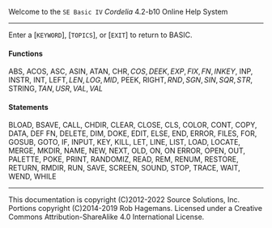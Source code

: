 Welcome to the `SE Basic IV` <var>Cordelia</var> 4.2-b10 Online Help System
***
Enter a [`KEYWORD`], [`TOPICS`], or [`EXIT`] to return to BASIC.

#### Functions
ABS, ACOS, ASC, ASIN, ATAN, CHR$, COS, DEEK, EXP, FIX, FN, INKEY$, INP, INSTR,
INT, LEFT$, LEN, LOG, MID$, PEEK, RIGHT$, RND, SGN, SIN, SQR, STR$, STRING$,
TAN, USR, VAL, VAL$

#### Statements
BLOAD, BSAVE, CALL, CHDIR, CLEAR, CLOSE, CLS, COLOR, CONT, COPY, DATA, DEF FN,
DELETE, DIM, DOKE, EDIT, ELSE, END, ERROR, FILES, FOR, GOSUB, GOTO, IF, INPUT,
KEY, KILL, LET, LINE, LIST, LOAD, LOCATE, MERGE, MKDIR, NAME, NEW, NEXT, OLD,
ON, ON ERROR, OPEN, OUT, PALETTE, POKE, PRINT, RANDOMIZ, READ, REM, RENUM,
RESTORE, RETURN, RMDIR, RUN, SAVE, SCREEN, SOUND, STOP, TRACE, WAIT, WEND, WHILE

***
This documentation is copyright (C)2012-2022 Source Solutions, Inc.
Portions copyright (C)2014-2019 Rob Hagemans. Licensed under a Creative Commons
Attribution-ShareAlike 4.0 International License.
